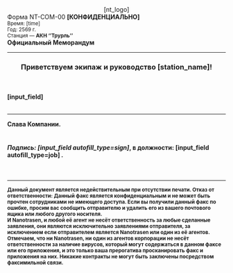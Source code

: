<center>[nt_logo]</center>
Форма NT-COM-00 <b>[КОНФИДЕНЦИАЛЬНО] </b>
<br></small> <small>Время: [time]</small>
<br><small>Год: 2569 г.</small>
<br><small>Станция — <b>АКН ‘’Трурль’’</b></small>
<br><large><b> Официальный Меморандум <b></large>
<hr><center><h3><b>Приветствуем экипаж и руководство [station_name]</b>!</h3></center>
<br><br>
<b> [input_field] </b>
<br><br><hr> Слава Компании. <br><h4><i>
<br><b>Подпись:  </b>[input_field autofill_type=sign]</i>,  <b> в должности: [input_field autofill_type=job]</b> <i><field>.</i></h4><br><hr><small>
<b> Данный документ является недействительным при отсутствии печати.
Отказ от ответственности: Данный факс является конфиденциальным и не может быть прочтен сотрудниками не имеющего доступа. Если вы получили данный факс по ошибке, просим вас сообщить отправителю и удалить его из вашего почтового ящика или любого другого носителя. <br>И Nanotrasen, и любой её агент не несёт ответственность за любые сделанные заявления, они являются исключительно заявлениями отправителя, за исключением если отправителем является Nanotrasen или один из её агентов. Отмечаем, что ни Nanotrasen, ни один из агентов корпорации не несёт ответственности за наличие вирусов, который могут содержаться в данном факсе или его приложения, и это только ваша прерогатива просканировать факс и приложения на них. Никакие контракты не могут быть заключены посредством факсимильной связи. </b> <small>
